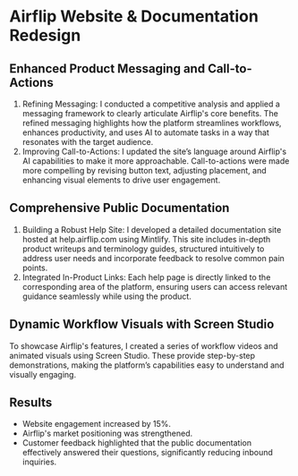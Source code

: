 # Airflip Website & Documentation Redesign

## Enhanced Product Messaging and Call-to-Actions
1. Refining Messaging: I conducted a competitive analysis and applied a messaging framework to clearly articulate Airflip's core benefits. The refined messaging highlights how the platform streamlines workflows, enhances productivity, and uses AI to automate tasks in a way that resonates with the target audience.
2. Improving Call-to-Actions: I updated the site’s language around Airflip's AI capabilities to make it more approachable. Call-to-actions were made more compelling by revising button text, adjusting placement, and enhancing visual elements to drive user engagement.

## Comprehensive Public Documentation
1. Building a Robust Help Site: I developed a detailed documentation site hosted at help.airflip.com using Mintlify. This site includes in-depth product writeups and terminology guides, structured intuitively to address user needs and incorporate feedback to resolve common pain points.
2. Integrated In-Product Links: Each help page is directly linked to the corresponding area of the platform, ensuring users can access relevant guidance seamlessly while using the product.

## Dynamic Workflow Visuals with Screen Studio
To showcase Airflip's features, I created a series of workflow videos and animated visuals using Screen Studio. These provide step-by-step demonstrations, making the platform’s capabilities easy to understand and visually engaging.

## Results
- Website engagement increased by 15%.
- Airflip's market positioning was strengthened.
- Customer feedback highlighted that the public documentation effectively answered their questions, significantly reducing inbound inquiries.
